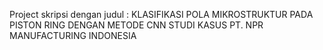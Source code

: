 Project skripsi dengan judul :
KLASIFIKASI POLA MIKROSTRUKTUR PADA PISTON RING DENGAN METODE CNN STUDI KASUS PT. NPR MANUFACTURING INDONESIA